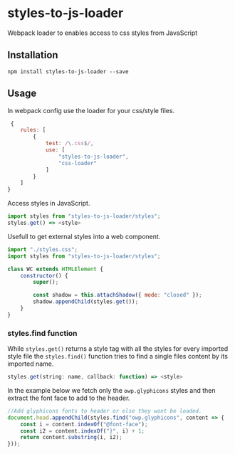 # styles-to-js-loader
Webpack loader to enables access to css styles from JavaScript

## Installation
`npm install styles-to-js-loader --save`

## Usage
In webpack config use the loader for your css/style files.
```js
 {
    rules: [
        {
            test: /\.css$/,
            use: [
                "styles-to-js-loader",
                "css-loader"
            ]
        }
    ]
}
```

Access styles in JavaScript.
```js
import styles from "styles-to-js-loader/styles";
styles.get() => <style>
```

Usefull to get external styles into a web component.
```js
import "./styles.css";
import styles from "styles-to-js-loader/styles";

class WC extends HTMLElement {
    constructor() {
        super();

        const shadow = this.attachShadow({ mode: "closed" });
        shadow.appendChild(styles.get());
    }
}
```

### styles.find function
While `styles.get()` returns a style tag with all the styles for every imported style file the `styles.find()` function tries to find a single files content by its imported name. 
```js
styles.get(string: name, callback: function) => <style>
```

In the example below we fetch only the `owp.glyphicons` styles and then extract the font face to add to the header.
```js
//Add glyphicons fonts to header or else they wont be loaded.
document.head.appendChild(styles.find("owp.glyphicons", content => {
    const i = content.indexOf("@font-face");
    const i2 = content.indexOf("}", i) + 1;
    return content.substring(i, i2);
}));
```

